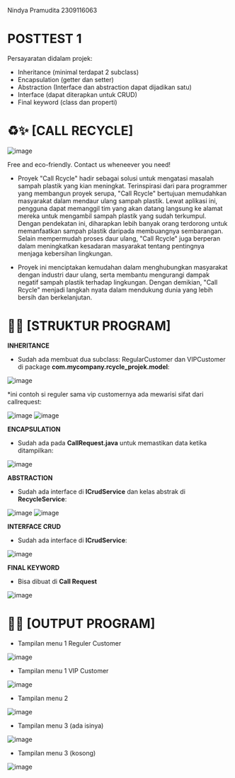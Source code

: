 Nindya Pramudita 2309116063

# POSTTEST 1
Persayaratan didalam projek:
* Inheritance (minimal terdapat 2 subclass)
* Encapsulation (getter dan setter)
* Abstraction (Interface dan abstraction dapat dijadikan satu)
* Interface (dapat diterapkan untuk CRUD)
* Final keyword (class dan properti)


# ♻️✨ [CALL RECYCLE]

![image](https://github.com/user-attachments/assets/5e9dcb13-b7c4-44b0-a580-4d3e65baf6c0)

Free and eco-friendly. Contact us wheneever you need!

* Proyek "Call Rcycle" hadir sebagai solusi untuk mengatasi masalah sampah plastik yang kian meningkat. Terinspirasi dari para programmer yang membangun proyek serupa, "Call Rcycle" bertujuan memudahkan masyarakat dalam mendaur ulang sampah plastik. Lewat aplikasi ini, pengguna dapat memanggil tim yang akan datang langsung ke alamat mereka untuk mengambil sampah plastik yang sudah terkumpul. Dengan pendekatan ini, diharapkan lebih banyak orang terdorong untuk memanfaatkan sampah plastik daripada membuangnya sembarangan.
Selain mempermudah proses daur ulang, "Call Rcycle" juga berperan dalam meningkatkan kesadaran masyarakat tentang pentingnya menjaga kebersihan lingkungan. 

* Proyek ini menciptakan kemudahan dalam menghubungkan masyarakat dengan industri daur ulang, serta membantu mengurangi dampak negatif sampah plastik terhadap lingkungan. Dengan demikian, "Call Rcycle" menjadi langkah nyata dalam mendukung dunia yang lebih bersih dan berkelanjutan.


# 📝📌 [STRUKTUR PROGRAM]
**INHERITANCE**
* Sudah ada membuat dua subclass: RegularCustomer dan VIPCustomer di package **com.mycompany.rcycle_projek.model**:
  
![image](https://github.com/user-attachments/assets/9f1f1a3b-0666-4b1f-b614-5816bb419c27)

*ini contoh si reguler sama vip customernya ada mewarisi sifat dari callrequest:

![image](https://github.com/user-attachments/assets/77eed6a7-68aa-4044-b3d0-578f6980cc33)
![image](https://github.com/user-attachments/assets/9e673e82-5b99-44b1-95b9-5586bb3d8187)



**ENCAPSULATION**
* Sudah ada pada **CallRequest.java** untuk memastikan data ketika ditampilkan:

![image](https://github.com/user-attachments/assets/8a30d948-d8bc-4b7e-917c-8e8460e746f9)


**ABSTRACTION**
* Sudah ada interface di **ICrudService** dan kelas abstrak di **RecycleService**:

![image](https://github.com/user-attachments/assets/80cf6f06-0e9c-4f15-bec0-a98f72371e17)
![image](https://github.com/user-attachments/assets/e6130fdd-ea70-471d-bb4c-f11ba477dfa6)


**INTERFACE CRUD**
* Sudah ada interface di **ICrudService**:

![image](https://github.com/user-attachments/assets/b05adc49-25ed-4803-b5e5-286b7f8b31fa)


**FINAL KEYWORD**
* Bisa dibuat di **Call Request**

![image](https://github.com/user-attachments/assets/ca542656-ba2b-4e29-bb59-13c773a1063a)



# 📄👀 [OUTPUT PROGRAM]
* Tampilan menu 1 Reguler Customer
  
![image](https://github.com/user-attachments/assets/80e768c6-278b-48d6-8334-c42dfd4472a5)

* Tampilan menu 1 VIP Customer
  
![image](https://github.com/user-attachments/assets/763651d5-bad0-4c7b-878a-a3a4b8303d8f)

* Tampilan menu 2
  
![image](https://github.com/user-attachments/assets/4d704aec-ed94-49cf-9e29-18d0e9186c9e)

* Tampilan menu 3 (ada isinya)
  
![image](https://github.com/user-attachments/assets/ca98d673-ad81-4481-903b-87e0b3b50c2f)


* Tampilan menu 3 (kosong)

![image](https://github.com/user-attachments/assets/075a4a6a-e099-4492-a4ea-284815aaf82d)
